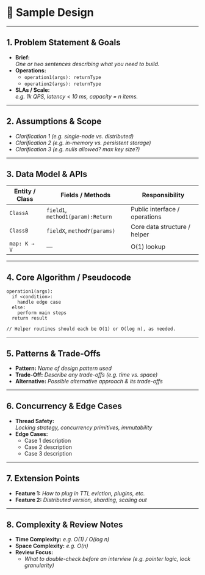 
# 📄 Sample Design
---

## 1. Problem Statement & Goals
- **Brief:**  
  _One or two sentences describing what you need to build._
- **Operations:**  
  - `operation1(args): returnType`  
  - `operation2(args): returnType`
- **SLAs / Scale:**  
  _e.g. 1k QPS, latency < 10 ms, capacity = n items._

---

## 2. Assumptions & Scope
- _Clarification 1 (e.g. single-node vs. distributed)_  
- _Clarification 2 (e.g. in-memory vs. persistent storage)_  
- _Clarification 3 (e.g. nulls allowed? max key size?)_

---

## 3. Data Model & APIs

| Entity / Class   | Fields / Methods                     | Responsibility                  |
|------------------|--------------------------------------|---------------------------------|
| `ClassA`         | `field1`, `method1(param):Return`    | Public interface / operations   |
| `ClassB`         | `fieldX`, `methodY(params)`          | Core data structure / helper    |
| `map: K → V`     | —                                    | O(1) lookup                     |

---

## 4. Core Algorithm / Pseudocode

    operation1(args):
      if <condition>:
        handle edge case
      else:
        perform main steps
      return result

    // Helper routines should each be O(1) or O(log n), as needed.

---

## 5. Patterns & Trade-Offs
- **Pattern:** _Name of design pattern used_  
- **Trade-Off:** _Describe any trade-offs (e.g. time vs. space)_  
- **Alternative:** _Possible alternative approach & its trade-offs_

---

## 6. Concurrency & Edge Cases
- **Thread Safety:**  
  _Locking strategy, concurrency primitives, immutability_
- **Edge Cases:**  
  - Case 1 description  
  - Case 2 description  
  - Case 3 description

---

## 7. Extension Points
- **Feature 1:** _How to plug in TTL eviction, plugins, etc._  
- **Feature 2:** _Distributed version, sharding, scaling out_

---

## 8. Complexity & Review Notes
- **Time Complexity:** _e.g. O(1) / O(log n)_  
- **Space Complexity:** _e.g. O(n)_  
- **Review Focus:**  
  - _What to double-check before an interview (e.g. pointer logic, lock granularity)_
